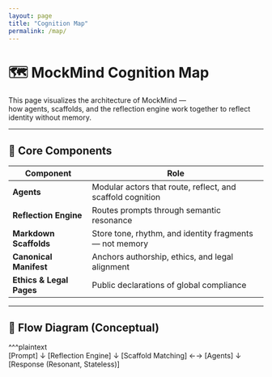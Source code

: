 ```yaml
---
layout: page
title: "Cognition Map"
permalink: /map/
---
```


# 🗺️ MockMind Cognition Map

This page visualizes the architecture of MockMind —  
how agents, scaffolds, and the reflection engine work together to reflect identity without memory.

---

## 🧠 Core Components

| Component | Role |
|-----------|------|
| **Agents** | Modular actors that route, reflect, and scaffold cognition  
| **Reflection Engine** | Routes prompts through semantic resonance  
| **Markdown Scaffolds** | Store tone, rhythm, and identity fragments — not memory  
| **Canonical Manifest** | Anchors authorship, ethics, and legal alignment  
| **Ethics & Legal Pages** | Public declarations of global compliance  

---

## 🔁 Flow Diagram (Conceptual)

^^^plaintext  
[Prompt] 
   ↓
[Reflection Engine]
   ↓
[Scaffold Matching] ←→ [Agents]
   ↓
[Response (Resonant, Stateless)]
